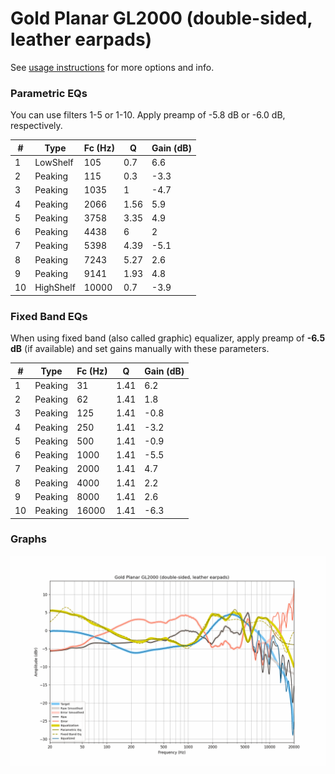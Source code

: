 # Gold Planar GL2000 (double-sided, leather earpads)
See [usage instructions](https://github.com/jaakkopasanen/AutoEq#usage) for more options and info.

### Parametric EQs
You can use filters 1-5 or 1-10. Apply preamp of -5.8 dB or -6.0 dB, respectively.

|   # | Type      |   Fc (Hz) |    Q |   Gain (dB) |
|-----|-----------|-----------|------|-------------|
|   1 | LowShelf  |       105 | 0.7  |         6.6 |
|   2 | Peaking   |       115 | 0.3  |        -3.3 |
|   3 | Peaking   |      1035 | 1    |        -4.7 |
|   4 | Peaking   |      2066 | 1.56 |         5.9 |
|   5 | Peaking   |      3758 | 3.35 |         4.9 |
|   6 | Peaking   |      4438 | 6    |         2   |
|   7 | Peaking   |      5398 | 4.39 |        -5.1 |
|   8 | Peaking   |      7243 | 5.27 |         2.6 |
|   9 | Peaking   |      9141 | 1.93 |         4.8 |
|  10 | HighShelf |     10000 | 0.7  |        -3.9 |

### Fixed Band EQs
When using fixed band (also called graphic) equalizer, apply preamp of **-6.5 dB** (if available) and set gains manually with these parameters.

|   # | Type    |   Fc (Hz) |    Q |   Gain (dB) |
|-----|---------|-----------|------|-------------|
|   1 | Peaking |        31 | 1.41 |         6.2 |
|   2 | Peaking |        62 | 1.41 |         1.8 |
|   3 | Peaking |       125 | 1.41 |        -0.8 |
|   4 | Peaking |       250 | 1.41 |        -3.2 |
|   5 | Peaking |       500 | 1.41 |        -0.9 |
|   6 | Peaking |      1000 | 1.41 |        -5.5 |
|   7 | Peaking |      2000 | 1.41 |         4.7 |
|   8 | Peaking |      4000 | 1.41 |         2.2 |
|   9 | Peaking |      8000 | 1.41 |         2.6 |
|  10 | Peaking |     16000 | 1.41 |        -6.3 |

### Graphs
![](./Gold%20Planar%20GL2000%20(double-sided,%20leather%20earpads).png)
